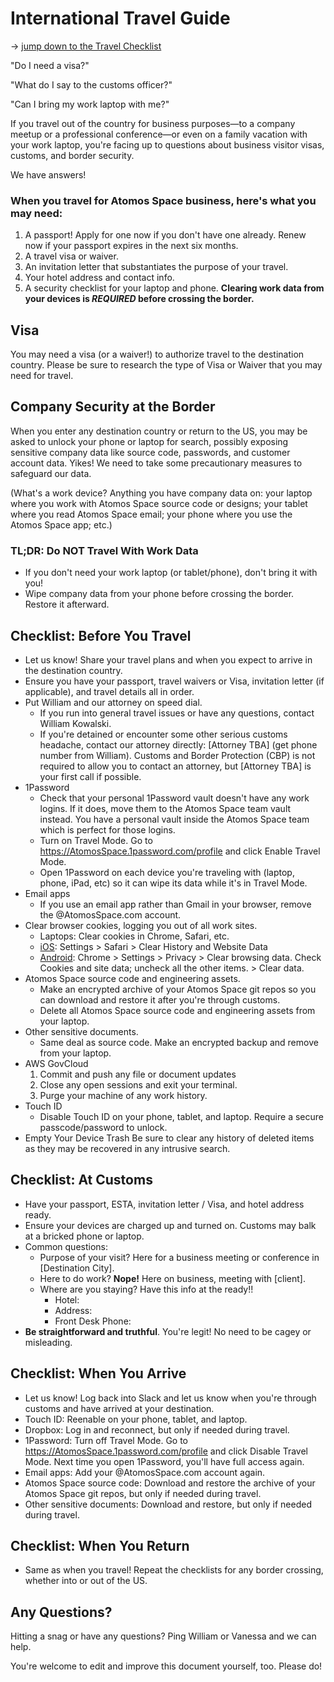 # International Travel Guide
→ [jump down to the Travel Checklist](#checklist-before-you-travel)

"Do I need a visa?"

"What do I say to the customs officer?"

"Can I bring my work laptop with me?"

If you travel out of the country for business purposes—to a company meetup or a professional conference—or even on a family vacation with your work laptop, you're facing up to questions about business visitor visas, customs, and border security.

We have answers!

### When you travel for Atomos Space business, here's what you may need:

1. A passport! Apply for one now if you don't have one already. Renew now if your passport expires in the next six months.
2. A travel visa or waiver.
3. An invitation letter that substantiates the purpose of your travel.
4. Your hotel address and contact info.
5. A security checklist for your laptop and phone. **Clearing work data from your devices is *REQUIRED* before crossing the border.**

## Visa

You may need a visa (or a waiver!) to authorize travel to the destination country. Please be sure to research the type of Visa or Waiver that you may need for travel.

## Company Security at the Border

When you enter any destination country or return to the US, you may be asked to unlock your phone or laptop for search, possibly exposing sensitive company data like source code, passwords, and customer account data. Yikes! We need to take some precautionary measures to safeguard our data.

(What's a work device? Anything you have company data on: your laptop where you work with Atomos Space source code or designs; your tablet where you read Atomos Space email; your phone where you use the Atomos Space app; etc.)

### TL;DR: Do NOT Travel With Work Data

* If you don't need your work laptop (or tablet/phone), don't bring it with you!
* Wipe company data from your phone before crossing the border. Restore it afterward.

## Checklist: Before You Travel

* Let us know! Share your travel plans and when you expect to arrive in the destination country.
* Ensure you have your passport, travel waivers or Visa, invitation letter (if applicable), and travel details all in order.
* Put William and our attorney on speed dial.
  * If you run into general travel issues or have any questions, contact William Kowalski.
  * If you're detained or encounter some other serious customs headache, contact our attorney directly: [Attorney TBA] (get phone number from William). Customs and Border Protection (CBP) is not required to allow you to contact an attorney, but [Attorney TBA] is your first call if possible.
* 1Password
  * Check that your personal 1Password vault doesn't have any work logins. If it does, move them to the Atomos Space team vault instead. You have a personal vault inside the Atomos Space team which is perfect for those logins.
  * Turn on Travel Mode. Go to https://AtomosSpace.1password.com/profile and click Enable Travel Mode.
  * Open 1Password on each device you're traveling with (laptop, phone, iPad, etc) so it can wipe its data while it's in Travel Mode.
* Email apps
  * If you use an email app rather than Gmail in your browser, remove the @AtomosSpace.com account.
* Clear browser cookies, logging you out of all work sites.
  * Laptops: Clear cookies in Chrome, Safari, etc.
  * [iOS](https://support.apple.com/en-us/HT201265): Settings > Safari > Clear History and Website Data
  * [Android](https://support.google.com/chrome/answer/95647?co=GENIE.Platform%3DAndroid&hl=en): Chrome > Settings > Privacy > Clear browsing data. Check Cookies and site data; uncheck all the other items. > Clear data.
* Atomos Space source code and engineering assets.
  * Make an encrypted archive of your Atomos Space git repos so you can download and restore it after you're through customs.
  * Delete all Atomos Space source code and engineering assets from your laptop.
* Other sensitive documents.
  * Same deal as source code. Make an encrypted backup and remove from your laptop.
* AWS GovCloud
  1. Commit and push any file or document updates
  2. Close any open sessions and exit your terminal.
  3. Purge your machine of any work history.
* Touch ID
  * Disable Touch ID on your phone, tablet, and laptop. Require a secure passcode/password to unlock.
* Empty Your Device Trash
  Be sure to clear any history of deleted items as they may be recovered in any intrusive search.

## Checklist: At Customs

* Have your passport, ESTA, invitation letter / Visa, and hotel address ready.
* Ensure your devices are charged up and turned on. Customs may balk at a bricked phone or laptop.
* Common questions:
  * Purpose of your visit? Here for a business meeting or conference in [Destination City].
  * Here to do work? **Nope!** Here on business, meeting with [client].
  * Where are you staying? Have this info at the ready!!
    * Hotel:
    * Address:
    * Front Desk Phone:
* **Be straightforward and truthful**. You're legit! No need to be cagey or misleading.

## Checklist: When You Arrive

* Let us know! Log back into Slack and let us know when you're through customs and have arrived at your destination.
* Touch ID: Reenable on your phone, tablet, and laptop.
* Dropbox: Log in and reconnect, but only if needed during travel.
* 1Password: Turn off Travel Mode. Go to https://AtomosSpace.1password.com/profile and click Disable Travel Mode. Next time you open 1Password, you'll have full access again.
* Email apps: Add your @AtomosSpace.com account again.
* Atomos Space source code: Download and restore the archive of your Atomos Space git repos, but only if needed during travel.
* Other sensitive documents: Download and restore, but only if needed during travel.

## Checklist: When You Return

* Same as when you travel! Repeat the checklists for any border crossing, whether into or out of the US.

## Any Questions?

Hitting a snag or have any questions? Ping William or Vanessa and we can help.

You're welcome to edit and improve this document yourself, too. Please do!
